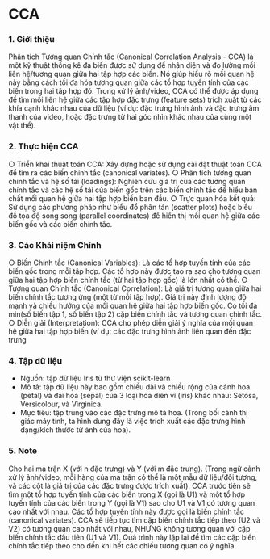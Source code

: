 # CCA
### 1. Giới thiệu
  Phân tích Tương quan Chính tắc (Canonical Correlation Analysis - CCA) là một kỹ
thuật thống kê đa biến được sử dụng để nhận diện và đo lường mối liên hệ/tương quan
giữa hai tập hợp các biến. Nó giúp hiểu rõ mối quan hệ này bằng cách tối đa hóa tương
quan giữa các tổ hợp tuyến tính của các biến trong hai tập hợp đó. Trong xử lý ảnh/video,
CCA có thể được áp dụng để tìm mối liên hệ giữa các tập hợp đặc trưng (feature sets)
trích xuất từ các khía cạnh khác nhau của dữ liệu (ví dụ: đặc trưng hình ảnh và đặc trưng
âm thanh của video, hoặc đặc trưng từ hai góc nhìn khác nhau của cùng một vật thể).
### 2. Thực hiện CCA
○ Triển khai thuật toán CCA: Xây dựng hoặc sử dụng cài đặt thuật toán CCA
để tìm ra các biến chính tắc (canonical variates).
○ Phân tích tương quan chính tắc và hệ số tải (loadings): Nghiên cứu giá trị
của các tương quan chính tắc và các hệ số tải của biến gốc trên các biến chính
tắc để hiểu bản chất mối quan hệ giữa hai tập hợp biến ban đầu.
○ Trực quan hóa kết quả: Sử dụng các phương pháp như biểu đồ phân tán
(scatter plots) hoặc biểu đồ tọa độ song song (parallel coordinates) để hiển thị
mối quan hệ giữa các biến gốc và các biến chính tắc.
### 3. Các Khái niệm Chính
○ Biến Chính tắc (Canonical Variables): Là các tổ hợp tuyến tính của các biến
gốc trong mỗi tập hợp. Các tổ hợp này được tạo ra sao cho tương quan giữa hai
tập hợp biến chính tắc (từ hai tập hợp gốc) là lớn nhất có thể.
○ Tương quan Chính tắc (Canonical Correlation): Là giá trị tương quan giữa
hai biến chính tắc tương ứng (một từ mỗi tập hợp). Giá trị này định lượng độ
mạnh và chiều hướng của mối quan hệ giữa hai tập hợp biến gốc. Có tối đa
min(số biến tập 1, số biến tập 2) cặp biến chính tắc và tương quan chính tắc.
○ Diễn giải (Interpretation): CCA cho phép diễn giải ý nghĩa của mối quan hệ
giữa hai tập hợp biến (ví dụ: các đặc trưng hình ảnh liên quan đến đặc trưng
### 4. Tập dữ liệu
- Nguồn: tập dữ liệu Iris từ thư viện scikit-learn
- Mô tả: tập dữ liệu này bao gồm chiều dài và chiều rộng của cánh hoa (petal) và
đài hoa (sepal) của 3 loại hoa diên vĩ (iris) khác nhau: Setosa, Versicolour, và
Virginica.
- Mục tiêu: tập trung vào các đặc trưng mô tả hoa. (Trong bối cảnh thị giác máy
tính, ta hình dung đây là việc trích xuất các đặc trưng hình dạng/kích thước từ
ảnh của hoa).
### 5. Note
  Cho hai ma trận X (với n đặc trưng) và Y (với m đặc trưng). (Trong ngữ cảnh xử lý
ảnh/video, mỗi hàng của ma trận có thể là một mẫu dữ liệu/đối tượng, và các cột là
giá trị của các đặc trưng được trích xuất).
  CCA trước tiên sẽ tìm một tổ hợp tuyến tính của các biến trong X (gọi là U1) và một
tổ hợp tuyến tính của các biến trong Y (gọi là V1) sao cho U1 và V1 có tương quan
cao nhất với nhau.
  Các tổ hợp tuyến tính này được gọi là biến chính tắc (canonical variates).
  CCA sẽ tiếp tục tìm cặp biến chính tắc tiếp theo (U2 và V2) có tương quan cao nhất
với nhau, NHƯNG không tương quan với cặp biến chính tắc đầu tiên (U1 và V1).
  Quá trình này lặp lại để tìm các cặp biến chính tắc tiếp theo cho đến khi hết các chiều
tương quan có ý nghĩa.


